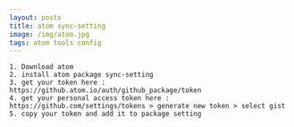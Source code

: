 ```yaml
---
layout: posts
title: atom sync-setting
image: /img/atom.jpg
tags: atom tools config
---
```


    1. Download atom
    2. install atom package sync-setting
    3. get your token here : https://github.atom.io/auth/github_package/token
    4. get your personal access token here :  https://github.com/settings/tokens > generate new token > select gist
    5. copy your token and add it to package setting
